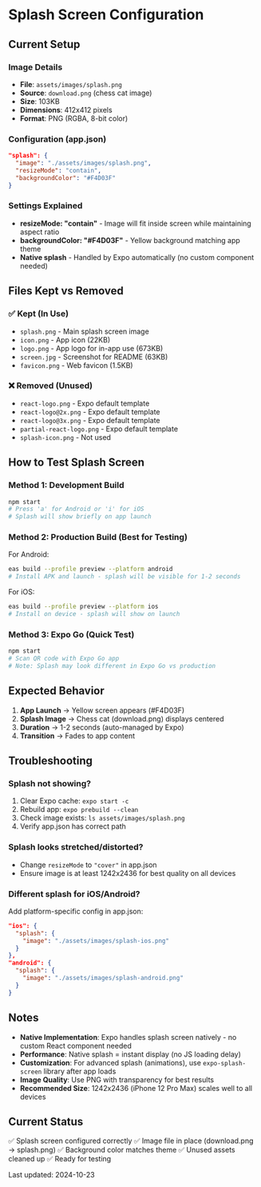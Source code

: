 # Splash Screen Configuration

## Current Setup

### Image Details
- **File**: `assets/images/splash.png`
- **Source**: `download.png` (chess cat image)
- **Size**: 103KB
- **Dimensions**: 412x412 pixels
- **Format**: PNG (RGBA, 8-bit color)

### Configuration (app.json)
```json
"splash": {
  "image": "./assets/images/splash.png",
  "resizeMode": "contain",
  "backgroundColor": "#F4D03F"
}
```

### Settings Explained
- **resizeMode: "contain"** - Image will fit inside screen while maintaining aspect ratio
- **backgroundColor: "#F4D03F"** - Yellow background matching app theme
- **Native splash** - Handled by Expo automatically (no custom component needed)

## Files Kept vs Removed

### ✅ Kept (In Use)
- `splash.png` - Main splash screen image
- `icon.png` - App icon (22KB)
- `logo.png` - App logo for in-app use (673KB)
- `screen.jpg` - Screenshot for README (63KB)
- `favicon.png` - Web favicon (1.5KB)

### ❌ Removed (Unused)
- `react-logo.png` - Expo default template
- `react-logo@2x.png` - Expo default template
- `react-logo@3x.png` - Expo default template
- `partial-react-logo.png` - Expo default template
- `splash-icon.png` - Not used

## How to Test Splash Screen

### Method 1: Development Build
```bash
npm start
# Press 'a' for Android or 'i' for iOS
# Splash will show briefly on app launch
```

### Method 2: Production Build (Best for Testing)
For Android:
```bash
eas build --profile preview --platform android
# Install APK and launch - splash will be visible for 1-2 seconds
```

For iOS:
```bash
eas build --profile preview --platform ios
# Install on device - splash will show on launch
```

### Method 3: Expo Go (Quick Test)
```bash
npm start
# Scan QR code with Expo Go app
# Note: Splash may look different in Expo Go vs production
```

## Expected Behavior

1. **App Launch** → Yellow screen appears (#F4D03F)
2. **Splash Image** → Chess cat (download.png) displays centered
3. **Duration** → 1-2 seconds (auto-managed by Expo)
4. **Transition** → Fades to app content

## Troubleshooting

### Splash not showing?
1. Clear Expo cache: `expo start -c`
2. Rebuild app: `expo prebuild --clean`
3. Check image exists: `ls assets/images/splash.png`
4. Verify app.json has correct path

### Splash looks stretched/distorted?
- Change `resizeMode` to `"cover"` in app.json
- Ensure image is at least 1242x2436 for best quality on all devices

### Different splash for iOS/Android?
Add platform-specific config in app.json:
```json
"ios": {
  "splash": {
    "image": "./assets/images/splash-ios.png"
  }
},
"android": {
  "splash": {
    "image": "./assets/images/splash-android.png"
  }
}
```

## Notes

- **Native Implementation**: Expo handles splash screen natively - no custom React component needed
- **Performance**: Native splash = instant display (no JS loading delay)
- **Customization**: For advanced splash (animations), use `expo-splash-screen` library after app loads
- **Image Quality**: Use PNG with transparency for best results
- **Recommended Size**: 1242x2436 (iPhone 12 Pro Max) scales well to all devices

## Current Status

✅ Splash screen configured correctly
✅ Image file in place (download.png → splash.png)
✅ Background color matches theme
✅ Unused assets cleaned up
✅ Ready for testing

Last updated: 2024-10-23

